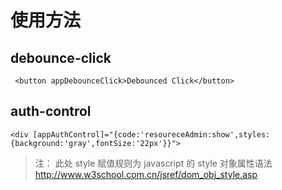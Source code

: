 # 使用方法

## debounce-click

```http
 <button appDebounceClick>Debounced Click</button>
```

## auth-control

```http
<div [appAuthControl]="{code:'resoureceAdmin:show',styles:{background:'gray',fontSize:'22px'}}">
```

> 注： 此处 style 赋值规则为 javascript 的 style 对象属性语法
> http://www.w3school.com.cn/jsref/dom_obj_style.asp
